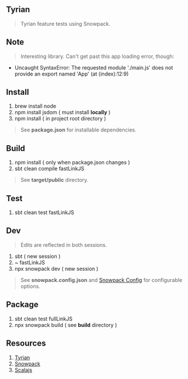 Tyrian
------
>Tyrian feature tests using Snowpack.

Note
----
>Interesting library. Can't get past this app loading error, though:
* Uncaught SyntaxError: The requested module './main.js' does not provide an export named 'App' (at (index):12:9)

Install
-------
1. brew install node
2. npm install jsdom ( must install **locally** )
3. npm install ( in project root directory )
>See **package.json** for installable dependencies.

Build
-----
1. npm install ( only when package.json changes )
2. sbt clean compile fastLinkJS
>See **target/public** directory.

Test
----
1. sbt clean test fastLinkJS

Dev
---
>Edits are reflected in both sessions.
1. sbt ( new session )
2. ~ fastLinkJS
3. npx snowpack dev ( new session )
>See **snowpack.config.json** and [Snowpack Config](https://www.snowpack.dev/reference/configuration) for configurable options.

Package
-------
1. sbt clean test fullLinkJS
2. npx snowpack build ( see **build** directory )

Resources
---------
1. [Tyrian](https://tyrian.indigoengine.io/)
2. [Snowpack](https://snowpack.dev)
3. [Scalajs](https://scala-js.org)